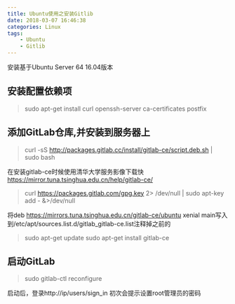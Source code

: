 ```yaml
---
title: Ubuntu使用之安装Gitlib
date: 2018-03-07 16:46:38
categories: Linux
tags:
    - Ubuntu
    - Gitlib
---
```


安装基于Ubuntu Server 64 16.04版本

## 安装配置依赖项
> sudo apt-get install curl openssh-server ca-certificates postfix

## 添加GitLab仓库,并安装到服务器上
> curl -sS http://packages.gitlab.cc/install/gitlab-ce/script.deb.sh | sudo bash

在安装gitlab-ce时候使用清华大学服务影像下载快
https://mirror.tuna.tsinghua.edu.cn/help/gitlab-ce/

> curl https://packages.gitlab.com/gpg.key 2> /dev/null | sudo apt-key add - &>/dev/null

将deb https://mirrors.tuna.tsinghua.edu.cn/gitlab-ce/ubuntu xenial main写入到/etc/apt/sources.list.d/gitlab_gitlab-ce.list注释掉之前的
> sudo apt-get update
sudo apt-get install gitlab-ce

## 启动GitLab
> sudo gitlab-ctl reconfigure

启动后，登录http://ip/users/sign_in
初次会提示设置root管理员的密码
